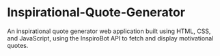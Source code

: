 # Inspirational-Quote-Generator
 An inspirational quote generator web application built using HTML, CSS, and JavaScript, using the InspiroBot API to fetch and display motivational quotes.
